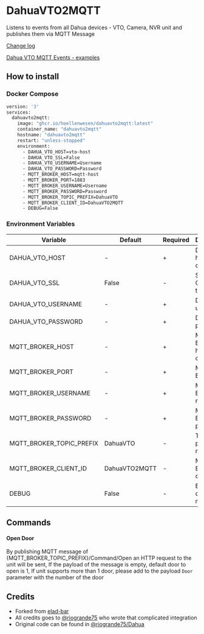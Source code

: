 # DahuaVTO2MQTT
Listens to events from all Dahua devices - VTO, Camera, NVR unit and publishes them via MQTT Message

[Change log](https://gitlab.com/elad.bar/DahuaVTO2MQTT/-/blob/master/CHANGELOG.md)

[Dahua VTO MQTT Events - examples](https://gitlab.com/elad.bar/DahuaVTO2MQTT/-/blob/master/MQTTEvents.MD)

## How to install
### Docker Compose
```dockerfile
version: '3'
services:
  dahuavto2mqtt:
    image: "ghcr.io/hoellenwesen/dahuavto2mqtt:latest"
    container_name: "dahuavto2mqtt"
    hostname: "dahuavto2mqtt"
    restart: "unless-stopped"
    environment:
      - DAHUA_VTO_HOST=vto-host
      - DAHUA_VTO_SSL=False
      - DAHUA_VTO_USERNAME=Username
      - DAHUA_VTO_PASSWORD=Password
      - MQTT_BROKER_HOST=mqtt-host
      - MQTT_BROKER_PORT=1883
      - MQTT_BROKER_USERNAME=Username
      - MQTT_BROKER_PASSWORD=Password 
      - MQTT_BROKER_TOPIC_PREFIX=DahuaVTO
      - MQTT_BROKER_CLIENT_ID=DahuaVTO2MQTT
      - DEBUG=False
```

### Environment Variables
| Variable                 | Default       | Required | Description                |
|--------------------------|---------------|----------|----------------------------|
| DAHUA_VTO_HOST           | -             | +        | Dahua VTO hostname or IP   |
| DAHUA_VTO_SSL            | False         | -        | Secure Connection to VTO   |
| DAHUA_VTO_USERNAME       | -             | +        | Dahua VTO user name        |
| DAHUA_VTO_PASSWORD       | -             | +        | Dahua VTO password         |
| MQTT_BROKER_HOST         | -             | +        | MQTT Broker hostname or IP |
| MQTT_BROKER_PORT         | -             | +        | MQTT Broker port           |
| MQTT_BROKER_USERNAME     | -             | +        | MQTT Broker user name      |
| MQTT_BROKER_PASSWORD     | -             | +        | MQTT Broker password       |
| MQTT_BROKER_TOPIC_PREFIX | DahuaVTO      | -        | Topic to publish messages  |
| MQTT_BROKER_CLIENT_ID    | DahuaVTO2MQTT | -        | MQTT Broker client ID      |
| DEBUG                    | False         | -        | Enable debug log messages  |


## Commands

#### Open Door
By publishing MQTT message of {MQTT_BROKER_TOPIC_PREFIX}/Command/Open an HTTP request to the unit will be sent,
If the payload of the message is empty, default door to open is 1,
If unit supports more than 1 door, please add to the payload `Door` parameter with the number of the door 

## Credits
- Forked from [elad-bar][source]
- All credits goes to <a href="https://github.com/riogrande75">@riogrande75</a> who wrote that complicated integration
- Original code can be found in <a href="https://github.com/riogrande75/Dahua">@riogrande75/Dahua</a>

[source]: https://gitlab.com/elad.bar/DahuaVTO2MQTT